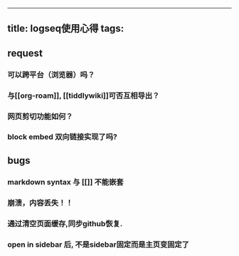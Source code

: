 
---
title: logseq使用心得
tags:
---
## request
### 可以跨平台（浏览器）吗？
### 与[[org-roam]], [[tiddlywiki]]可否互相导出？
### 网页剪切功能如何？
### block embed 双向链接实现了吗?
## bugs
### markdown syntax 与 [[]] 不能嵌套
### 崩溃，内容丢失！！
### 通过清空页面缓存,同步github恢复.
### open in sidebar 后, 不是sidebar固定而是主页变固定了

